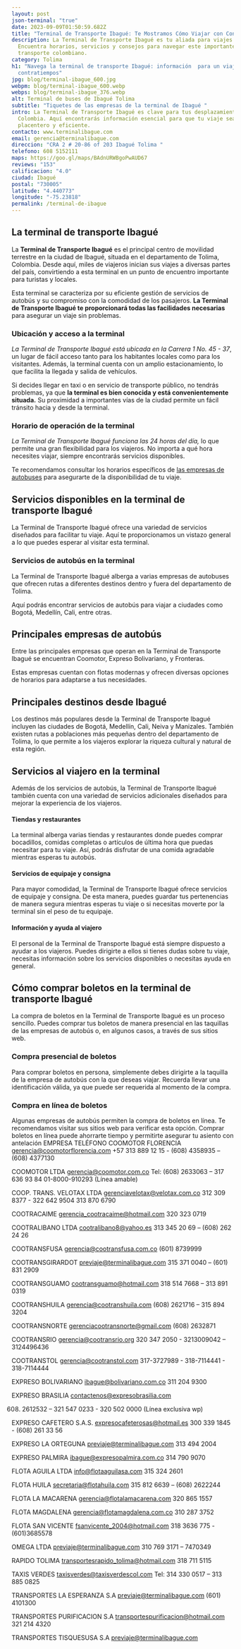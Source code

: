 ```yaml
---
layout: post
json-terminal: "true"
date: 2023-09-09T01:50:59.682Z
title: "Terminal de Transporte Ibagué: Te Mostramos Cómo Viajar con Confianza"
description: La Terminal de Transporte Ibagué es tu aliada para viajes exitosos.
  Encuentra horarios, servicios y consejos para navegar este importante nodo de
  transporte colombiano.
category: Tolima
h1: "Navega la terminal de transporte Ibagué: información  para un viaje sin
  contratiempos"
jpg: blog/terminal-ibague_600.jpg
webpm: blog/terminal-ibague_600.webp
webps: blog/terminal-ibague_376.webp
alt: Terminal de buses de Ibagué Tolima
subtitle: "Tiquetes de las empresas de la terminal de Ibagué "
intro: La Terminal de Transporte Ibagué es clave para tus desplazamientos en
  Colombia. Aquí encontrarás información esencial para que tu viaje sea
  placentero y eficiente.
contacto: www.terminalibague.com
email: gerencia@terminalibague.com
direccion: "CRA 2 # 20-86 of 203 Ibagué Tolima "
telefono: 608 5152111
maps: https://goo.gl/maps/BAdnURWBgoPwAUD67
reviews: "153"
calificacion: "4.0"
ciudad: Ibagué
postal: "730005"
latitude: "4.440773"
longitude: "-75.23818"
permalink: /terminal-de-ibague
---
```

## La terminal de transporte Ibagué

La **Terminal de Transporte Ibagué** es el principal centro de movilidad terrestre en la ciudad de Ibagué, situada en el departamento de Tolima, Colombia. Desde aquí, miles de viajeros inician sus viajes a diversas partes del país, convirtiendo a esta terminal en un punto de encuentro importante para turistas y locales.

Esta terminal se caracteriza por su eficiente gestión de servicios de autobús y su compromiso con la comodidad de los pasajeros. **La Terminal de Transporte Ibagué te proporcionará todas las facilidades necesarias** para asegurar un viaje sin problemas.

### Ubicación y acceso a la terminal

*La Terminal de Transporte Ibagué está ubicada en la Carrera 1 No. 45 - 37*, un lugar de fácil acceso tanto para los habitantes locales como para los visitantes. Además, la terminal cuenta con un amplio estacionamiento, lo que facilita la llegada y salida de vehículos.

Si decides llegar en taxi o en servicio de transporte público, no tendrás problemas, ya que **la terminal es bien conocida y está convenientemente situada.** Su proximidad a importantes vías de la ciudad permite un fácil tránsito hacia y desde la terminal.

### Horario de operación de la terminal

*La Terminal de Transporte Ibagué funciona las 24 horas del día,* lo que permite una gran flexibilidad para los viajeros. No importa a qué hora necesites viajar, siempre encontrarás servicios disponibles.

Te recomendamos consultar los horarios específicos de [las empresas de autobuses](#telefonos) para asegurarte de la disponibilidad de tu viaje.

## Servicios disponibles en la terminal de transporte Ibagué

La Terminal de Transporte Ibagué ofrece una variedad de servicios diseñados para facilitar tu viaje. Aquí te proporcionamos un vistazo general a lo que puedes esperar al visitar esta terminal.

### Servicios de autobús en la terminal

La Terminal de Transporte Ibagué alberga a varias empresas de autobuses que ofrecen rutas a diferentes destinos dentro y fuera del departamento de Tolima.

Aquí podrás encontrar servicios de autobús para viajar a ciudades como Bogotá, Medellín, Cali, entre otras.

## Principales empresas de autobús

Entre las principales empresas que operan en la Terminal de Transporte Ibagué se encuentran Coomotor, Expreso Bolivariano, y Fronteras.

Estas empresas cuentan con flotas modernas y ofrecen diversas opciones de horarios para adaptarse a tus necesidades.

## Principales destinos desde Ibagué

Los destinos más populares desde la Terminal de Transporte Ibagué incluyen las ciudades de Bogotá, Medellín, Cali, Neiva y Manizales. También existen rutas a poblaciones más pequeñas dentro del departamento de Tolima, lo que permite a los viajeros explorar la riqueza cultural y natural de esta región.

## Servicios al viajero en la terminal

Además de los servicios de autobús, la Terminal de Transporte Ibagué también cuenta con una variedad de servicios adicionales diseñados para mejorar la experiencia de los viajeros.

#### Tiendas y restaurantes

La terminal alberga varias tiendas y restaurantes donde puedes comprar bocadillos, comidas completas o artículos de última hora que puedas necesitar para tu viaje. Así, podrás disfrutar de una comida agradable mientras esperas tu autobús.

#### Servicios de equipaje y consigna

Para mayor comodidad, la Terminal de Transporte Ibagué ofrece servicios de equipaje y consigna. De esta manera, puedes guardar tus pertenencias de manera segura mientras esperas tu viaje o si necesitas moverte por la terminal sin el peso de tu equipaje.

#### Información y ayuda al viajero

El personal de la Terminal de Transporte Ibagué está siempre dispuesto a ayudar a los viajeros. Puedes dirigirte a ellos si tienes dudas sobre tu viaje, necesitas información sobre los servicios disponibles o necesitas ayuda en general. 

## Cómo comprar boletos en la terminal de transporte Ibagué

La compra de boletos en la Terminal de Transporte Ibagué es un proceso sencillo. Puedes comprar tus boletos de manera presencial en las taquillas de las empresas de autobús o, en algunos casos, a través de sus sitios web.

### Compra presencial de boletos

Para comprar boletos en persona, simplemente debes dirigirte a la taquilla de la empresa de autobús con la que deseas viajar. Recuerda llevar una identificación válida, ya que puede ser requerida al momento de la compra.

### Compra en línea de boletos

Algunas empresas de autobús permiten la compra de boletos en línea. Te recomendamos visitar sus sitios web para verificar esta opción. Comprar boletos en línea puede ahorrarte tiempo y permitirte asegurar tu asiento con antelación
EMPRESA		TELÉFONO
COOMOTOR FLORENCIA
 gerencia@coomotorflorencia.com
 +57 313 889 12 15 - (608) 4358935 – (608) 4377130

COOMOTOR LTDA
 gerencia@coomotor.com.co
 Tel: (608) 2633063 – 317 636 93 84 01-8000-910293 (Línea amable)

COOP. TRANS. VELOTAX LTDA
 gerenciavelotax@velotax.com.co
 312 309 8377 - 322 642 9504 313 870 6790

COOTRACAIME
 gerencia_cootracaime@hotmail.com
 320 323 0719

COOTRALIBANO LTDA
 cootralibano8@yahoo.es
 313 345 20 69 – (608) 262 24 26

COOTRANSFUSA
 gerencia@cootransfusa.com.co
 (601) 8739999

COOTRANSGIRARDOT
 previaje@terminalibague.com
 315 371 0040 – (601) 831 2909

COOTRANSGUAMO
 cootransguamo@hotmail.com
 318 514 7668 – 313 891 0319

COOTRANSHUILA
 gerencia@cootranshuila.com
 (608) 2621716 – 315 894 3204

COOTRANSNORTE
 gerenciacootransnorte@gmail.com
 (608) 2632871

COOTRANSRIO
 gerencia@cootransrio.org
 320 347 2050 - 3213009042 – 3124496436

COOTRANSTOL
 gerencia@cootranstol.com
 317-3727989 - 318-7114441 - 318-7114444

EXPRESO BOLIVARIANO
 ibague@bolivariano.com.co
 311 204 9300

EXPRESO BRASILIA
 contactenos@expresobrasilia.com

608. 2612532 – 321 547 0233 - 320 502 0000 (Línea exclusiva wp)

EXPRESO CAFETERO S.A.S.
 expresocafeterosas@hotmail.es
 300 339 1845 - (608) 261 33 56

EXPRESO LA ORTEGUNA
 previaje@terminalibague.com
 313 494 2004

EXPRESO PALMIRA
 ibague@expresopalmira.com.co
 314 790 9070

FLOTA AGUILA LTDA
 info@flotaaguilasa.com
 315 324 2601

FLOTA HUILA
 secretaria@flotahuila.com
 315 812 6639 – (608) 2622244

FLOTA LA MACARENA
 gerencia@flotalamacarena.com
 320 865 1557

FLOTA MAGDALENA
 gerencia@flotamagdalena.com.co
 310 287 3752

FLOTA SAN VICENTE
 fsanvicente_2004@hotmail.com
 318 3636 775 - (601)3685578

OMEGA LTDA
 previaje@terminalibague.com
 310 769 3171 – 7470349

RAPIDO TOLIMA
 transportesrapido_tolima@hotmail.com
 318 711 5115

TAXIS VERDES
 taxisverdes@taxisverdescol.com
 Tel: 314 330 0517 – 313 885 0825

TRANSPORTES LA ESPERANZA S.A
 previaje@terminalibague.com
 (601) 4101300

TRANSPORTES PURIFICACION S.A
 transportespurificacion@hotmail.com
 321 214 4320

TRANSPORTES TISQUESUSA S.A
 previaje@terminalibague.com
